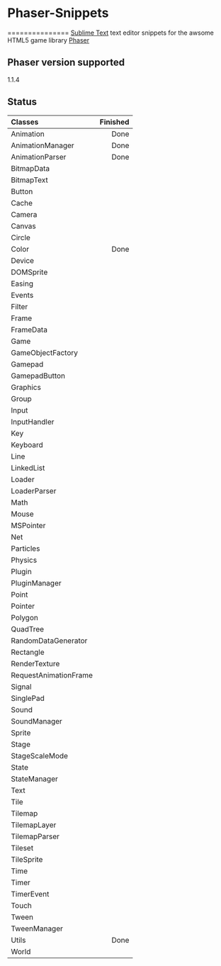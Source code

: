 # Phaser-Snippets
===============
[Sublime Text](http://www.sublimetext.com/) text editor snippets for the awsome HTML5 game library [Phaser](http://phaser.io/)

## Phaser version supported
1.1.4

## Status

Classes              | Finished
:------------------- | --------:
Animation            | Done
AnimationManager     | Done
AnimationParser      | Done
BitmapData           |
BitmapText           |
Button               |
Cache                |
Camera               |
Canvas               |
Circle               |
Color                | Done
Device               |
DOMSprite            |
Easing               |
Events               |
Filter               |
Frame                |
FrameData            |
Game                 |
GameObjectFactory    |
Gamepad              |
GamepadButton        |
Graphics             |
Group                |
Input                |
InputHandler         |
Key                  |
Keyboard             |
Line                 |
LinkedList           |
Loader               |
LoaderParser         |
Math                 |
Mouse                |
MSPointer            |
Net                  |
Particles            |
Physics              |
Plugin               |
PluginManager        |
Point                |
Pointer              |
Polygon              |
QuadTree             |
RandomDataGenerator  |
Rectangle            |
RenderTexture        |
RequestAnimationFrame|
Signal               |
SinglePad            |
Sound                |
SoundManager         |
Sprite               |
Stage                |
StageScaleMode       |
State                |
StateManager         |
Text                 |
Tile                 |
Tilemap              |
TilemapLayer         |
TilemapParser        |
Tileset              |
TileSprite           |
Time                 |
Timer                |
TimerEvent           |
Touch                |
Tween                |
TweenManager         |
Utils                | Done
World                |

